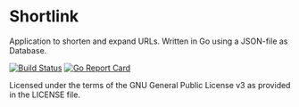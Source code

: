 # Shortlink
Application to shorten and expand URLs. Written in Go using a JSON-file as Database.

[![Build Status](https://travis-ci.org/saschascherrer/shortlink.svg?branch=master)](https://travis-ci.org/saschascherrer/shortlink)
[![Go Report Card](https://goreportcard.com/badge/github.com/saschascherrer/shortlink)](https://goreportcard.com/report/github.com/saschascherrer/shortlink)

Licensed under the terms of the GNU General Public License v3 as provided in the LICENSE file.
